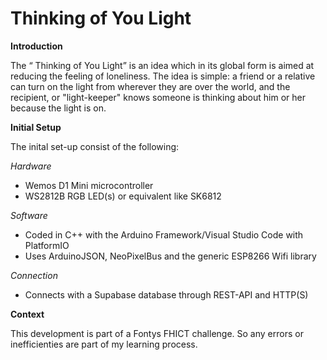 # Thinking of You Light


**Introduction**

The “ Thinking of You Light”  is an idea which in its global form is aimed at reducing the feeling of loneliness. The idea is simple: a friend 
or a relative can turn on the light from wherever they are over the world, and the recipient, or "light-keeper" knows someone is 
thinking about him or her because the light is on. 

**Initial Setup**

The inital set-up consist of the following:


*Hardware*
- Wemos D1 Mini microcontroller
- WS2812B RGB LED(s) or equivalent like SK6812

*Software*
- Coded in C++ with the Arduino Framework/Visual Studio Code with PlatformIO
- Uses ArduinoJSON, NeoPixelBus and the generic ESP8266 Wifi library

*Connection*
- Connects with a Supabase database through REST-API and HTTP(S)




**Context**

This development is part of a Fontys FHICT challenge. So any errors or inefficienties are part of my learning process. 
